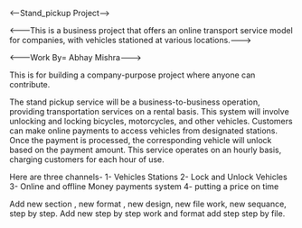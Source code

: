 
 <--Stand_pickup Project-->

<---This is a business project that offers an online transport service model for companies, with vehicles stationed at various locations.--->

<---Work By= Abhay Mishra--->

This is for building a company-purpose project where anyone can contribute.

The stand pickup service will be a business-to-business operation, providing transportation services on a rental basis. This system will involve unlocking and locking bicycles, motorcycles, and other vehicles. Customers can make online payments to access vehicles from designated stations. Once the payment is processed, the corresponding vehicle will unlock based on the payment amount. This service operates on an hourly basis, charging customers for each hour of use.

Here are three channels- 
1- Vehicles Stations 
2- Lock and Unlock Vehicles
3- Online and offline Money payments system
4- putting a price on time

Add new section , new format , new design, new file work, new sequance, step by step.
Add new step by step work and format add step step by file.
